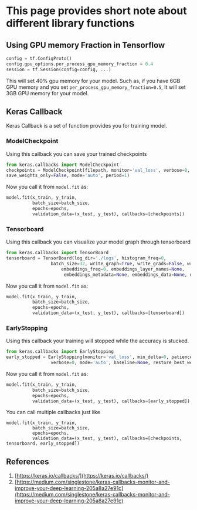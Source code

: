 # This page provides short note about different library functions

## Using GPU memory Fraction in Tensorflow

```py
config = tf.ConfigProto()
config.gpu_options.per_process_gpu_memory_fraction = 0.4
session = tf.Session(config=config, ...)
```

This will set 40% gpu memory for your model. Such as, if you have 6GB GPU memory and you set `per_process_gpu_memory_fraction=0.5`, It
will set 3GB GPU memory for your model.

## Keras Callback

Keras Callback is a set of function provides you for training model.

### ModelCheckpoint

Using this callback you can save your trained checkpoints

```py
from keras.callbacks import ModelCheckpoint
checkpoints = ModelCheckpoint(filepath, monitor='val_loss', verbose=0, save_best_only=False, 
save_weights_only=False, mode='auto', period=1)

```

Now you call it from  `model.fit` as:

```py
model.fit(x_train, y_train,
          batch_size=batch_size,
          epochs=epochs,
          validation_data=(x_test, y_test), callbacks=[checkpoints])
```

### Tensorboard

Using this callback you can visualize your model graph through tensorboard

```py
from keras.callbacks import TensorBoard
tensorboard = TensorBoard(log_dir='./logs', histogram_freq=0, 
                 batch_size=32, write_graph=True, write_grads=False, write_images=True, 
                     embeddings_freq=0, embeddings_layer_names=None,
                      embeddings_metadata=None, embeddings_data=None, update_freq='epoch')
```

Now you call it from  `model.fit` as:

```py
model.fit(x_train, y_train,
          batch_size=batch_size,
          epochs=epochs,
          validation_data=(x_test, y_test), callbacks=[tensorboard])
```

### EarlyStopping

Using this callback your training will stopped while the accuracy is stucked. 

```py
from keras.callbacks import EarlyStopping
early_stopped = EarlyStopping(monitor='val_loss', min_delta=0, patience=0, 
                 verbose=0, mode='auto', baseline=None, restore_best_weights=False)
```
Now you call it from  `model.fit` as:

```py
model.fit(x_train, y_train,
          batch_size=batch_size,
          epochs=epochs,
          validation_data=(x_test, y_test), callbacks=[early_stopped])
```

You can call multiple callbacks just like

```
model.fit(x_train, y_train,
          batch_size=batch_size,
          epochs=epochs,
          validation_data=(x_test, y_test), callbacks=[checkpoints, tensorboard, early_stopped])
```

## References
1. [https://keras.io/callbacks/](https://keras.io/callbacks/)
2. [https://medium.com/singlestone/keras-callbacks-monitor-and-improve-your-deep-learning-205a8a27e91c](https://medium.com/singlestone/keras-callbacks-monitor-and-improve-your-deep-learning-205a8a27e91c)
